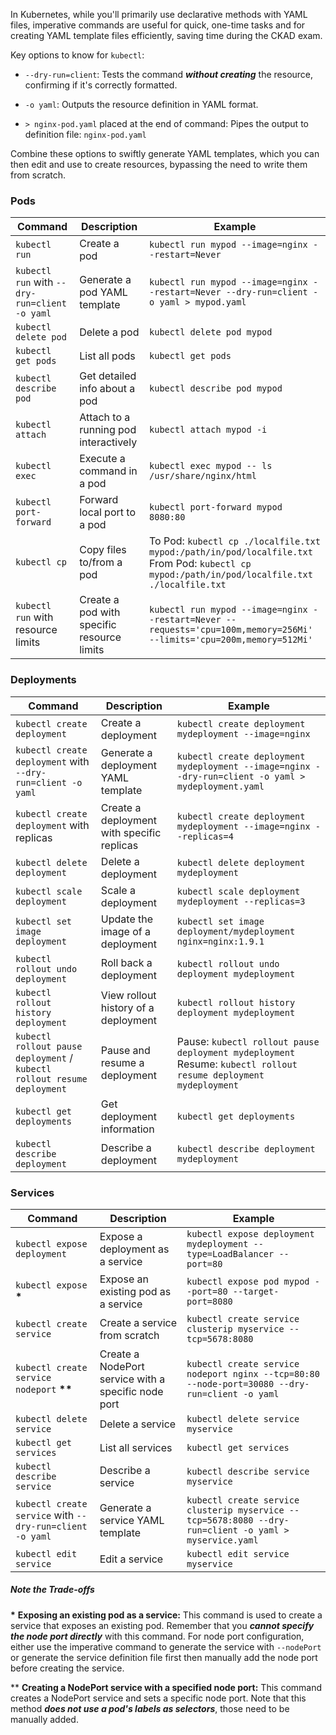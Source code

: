 In Kubernetes, while you'll primarily use declarative methods with YAML files, imperative commands are useful for quick, one-time tasks and for creating YAML template files efficiently, saving time during the CKAD exam.

Key options to know for `kubectl`:

- `--dry-run=client`: Tests the command ***without creating*** the resource, confirming if it's correctly formatted.
  
- `-o yaml`: Outputs the resource definition in YAML format.
  
- `> nginx-pod.yaml` placed at the end of command: Pipes the output to definition file: `nginx-pod.yaml`

Combine these options to swiftly generate YAML templates, which you can then edit and use to create resources, bypassing the need to write them from scratch.

### Pods

| Command | Description | Example |
|---------|-------------|---------|
| `kubectl run` | Create a pod | `kubectl run mypod --image=nginx --restart=Never` |
| `kubectl run` with `--dry-run=client -o yaml` | Generate a pod YAML template | `kubectl run mypod --image=nginx --restart=Never --dry-run=client -o yaml > mypod.yaml` |
| `kubectl delete pod` | Delete a pod | `kubectl delete pod mypod` |
| `kubectl get pods` | List all pods | `kubectl get pods` |
| `kubectl describe pod` | Get detailed info about a pod | `kubectl describe pod mypod` |
| `kubectl attach` | Attach to a running pod interactively | `kubectl attach mypod -i` |
| `kubectl exec` | Execute a command in a pod | `kubectl exec mypod -- ls /usr/share/nginx/html` |
| `kubectl port-forward` | Forward local port to a pod | `kubectl port-forward mypod 8080:80` |
| `kubectl cp` | Copy files to/from a pod | To Pod: `kubectl cp ./localfile.txt mypod:/path/in/pod/localfile.txt` <br> From Pod: `kubectl cp mypod:/path/in/pod/localfile.txt ./localfile.txt` |
| `kubectl run` with resource limits | Create a pod with specific resource limits | `kubectl run mypod --image=nginx --restart=Never --requests='cpu=100m,memory=256Mi' --limits='cpu=200m,memory=512Mi'` |

### Deployments

| Command | Description | Example |
|---------|-------------|---------|
| `kubectl create deployment` | Create a deployment | `kubectl create deployment mydeployment --image=nginx` |
| `kubectl create deployment` with `--dry-run=client -o yaml` | Generate a deployment YAML template | `kubectl create deployment mydeployment --image=nginx --dry-run=client -o yaml > mydeployment.yaml` |
| `kubectl create deployment` with replicas | Create a deployment with specific replicas | `kubectl create deployment mydeployment --image=nginx --replicas=4` |
| `kubectl delete deployment` | Delete a deployment | `kubectl delete deployment mydeployment` |
| `kubectl scale deployment` | Scale a deployment | `kubectl scale deployment mydeployment --replicas=3` |
| `kubectl set image deployment` | Update the image of a deployment | `kubectl set image deployment/mydeployment nginx=nginx:1.9.1` |
| `kubectl rollout undo deployment` | Roll back a deployment | `kubectl rollout undo deployment mydeployment` |
| `kubectl rollout history deployment` | View rollout history of a deployment | `kubectl rollout history deployment mydeployment` |
| `kubectl rollout pause deployment` / `kubectl rollout resume deployment` | Pause and resume a deployment | Pause: `kubectl rollout pause deployment mydeployment` <br> Resume: `kubectl rollout resume deployment mydeployment` |
| `kubectl get deployments` | Get deployment information | `kubectl get deployments` |
| `kubectl describe deployment` | Describe a deployment | `kubectl describe deployment mydeployment` |


### Services
| Command | Description | Example |
|---------|-------------|---------|
| `kubectl expose deployment` | Expose a deployment as a service | `kubectl expose deployment mydeployment --type=LoadBalancer --port=80` |
| `kubectl expose` **\*** | Expose an existing pod as a service | `kubectl expose pod mypod --port=80 --target-port=8080` |
| `kubectl create service` | Create a service from scratch | `kubectl create service clusterip myservice --tcp=5678:8080` |
| `kubectl create service nodeport` **\*\*** | Create a NodePort service with a specific node port | `kubectl create service nodeport nginx --tcp=80:80 --node-port=30080 --dry-run=client -o yaml` |
| `kubectl delete service` | Delete a service | `kubectl delete service myservice` |
| `kubectl get services` | List all services | `kubectl get services` |
| `kubectl describe service` | Describe a service | `kubectl describe service myservice` |
| `kubectl create service` with `--dry-run=client -o yaml` | Generate a service YAML template | `kubectl create service clusterip myservice --tcp=5678:8080 --dry-run=client -o yaml > myservice.yaml` |
| `kubectl edit service` | Edit a service | `kubectl edit service myservice` |
##### Note the Trade-offs
**\*** **Exposing an existing pod as a service:**
This command is used to create a service that exposes an existing pod. Remember that you ***cannot specify the node port directly*** with this command. For node port configuration, either use the imperative command to generate the service with `--nodePort` or generate the service definition file first then manually add the node port before creating the service.

\*\* **Creating a NodePort service with a specified node port:**
This command creates a NodePort service and sets a specific node port. Note that this method ***does not use a pod's labels as selectors***, those need to be manually added.
